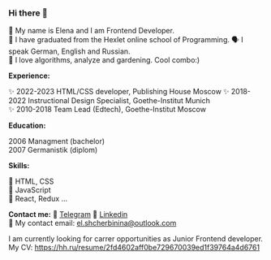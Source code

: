 ### Hi there 👋 

👩 My name is Elena and I am Frontend Developer.  
🔭 I have graduated from the Hexlet online school of Programming.
🗣 I speak German, English and Russian.  
🌱 I love algorithms, analyze and gardening. Cool combo:)  

**Experience:**

✨ 2022-2023 HTML/CSS developer, Publishing House Moscow
✨ 2018-2022 Instructional Design Specialist, Goethe-Institut Munich  
✨ 2010-2018 Team Lead (Edtech), Goethe-Institut Moscow

**Education:**

2006 Managment (bachelor)  
2007 Germanistik (diplom)  

**Skills:**

🎯 HTML, CSS  
🎯 JavaScript  
🎯 React, Redux ...   

**Contact me:**
🔭 [Telegram](https://t.me/el_shcherbinina)
🔭 [Linkedin](https://www.linkedin.com/in/el-shcherbinina/)  
🔭 My contact email: el.shcherbinina@outlook.com


I am currently looking for carrer opportunities as Junior Frontend developer.  
My CV: https://hh.ru/resume/2fd4602aff0be729670039ed1f39764a4d6761
